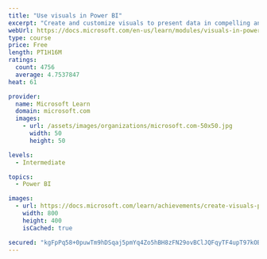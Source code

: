 ```yaml
---
title: "Use visuals in Power BI"
excerpt: "Create and customize visuals to present data in compelling and insightful ways."
webUrl: https://docs.microsoft.com/en-us/learn/modules/visuals-in-power-bi/
type: course
price: Free
length: PT1H16M
ratings:
  count: 4756
  average: 4.7537847
heat: 61

provider:
  name: Microsoft Learn
  domain: microsoft.com
  images:
    - url: /assets/images/organizations/microsoft.com-50x50.jpg
      width: 50
      height: 50

levels:
  - Intermediate

topics:
  - Power BI

images:
  - url: https://docs.microsoft.com/learn/achievements/create-visuals-power-bi-desktop-social.png
    width: 800
    height: 400
    isCached: true

secured: "kgFpPq58+0puwTm9hDSqaj5pmYq4Zo5hBH8zFN29ovBClJQFqyTF4upT97kOBw4dleVrYOKGJgqcoMaKANuPHV7rF+biXRoPCOLCf445yXbJNYQivSR/l38LuOsQ2+lwB0RonXJQs21QB2S8BjHtnAhTKTlCgjOzEobhJud0ffzqYu3MPKVdrf/kz5vwQR4+3jA9e8qBo+q5ojAQMyOGqmI/sRV61e9jXXa0KfNmxYW+484PHWryE4r7ptgQpLMEQPcU9kB/TGQxrDs7jWWZTjk01TjWm7s/ekWOM9Jmy+JFVXNnM8xtUfSGOzstW/AVegB/EYJNR5ANMy8J2yd9D+n2pskzTahaEMgCBkgQ8x0jN1z3mUNBfiQWsGl/8xGQHVUfq0UJrIr07RXrrCxJS9w2/MdbXneZPycMWOuGizI=;O6UjJb3z26/P48f7IsuWdQ=="
---
```


